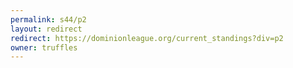 ```yaml
---
permalink: s44/p2
layout: redirect
redirect: https://dominionleague.org/current_standings?div=p2
owner: truffles
---
```

